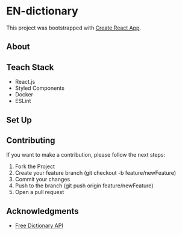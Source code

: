 # EN-dictionary

This project was bootstrapped with [Create React App](https://github.com/facebook/create-react-app).

## About

## Teach Stack

- React.js
- Styled Components
- Docker
- ESLint

## Set Up

## Contributing

If you want to make a contribution, please follow the next steps:

1. Fork the Project
2. Create your feature branch (git checkout -b feature/newFeature)
3. Commit your changes
4. Push to the branch (git push origin feature/newFeature)
5. Open a pull request

## Acknowledgments

- [Free Dictionary API](https://dictionaryapi.dev/ "Free Dictionary API")
